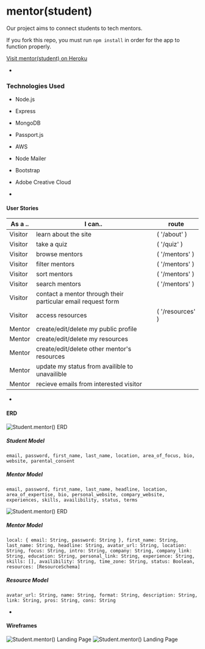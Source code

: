 # mentor(student)

Our project aims to connect  students to tech mentors.

If you fork this repo, you must run `npm install` in order for the app to function properly.

[Visit mentor(student) on Heroku](http://mighty-waters-89234.herokuapp.com/)

-

### Technologies Used

* Node.js

* Express

* MongoDB

* Passport.js

* AWS

* Node Mailer

* Bootstrap

* Adobe Creative Cloud

-

#### User Stories

| As a .. | I can.. | route |
|---------|---------|---------|
| Visitor | learn about the site | ( '/about' ) |
| Visitor | take a quiz | ( '/quiz' ) |
| Visitor | browse mentors | ( '/mentors' ) |
| Visitor | filter mentors | ( '/mentors' ) |
| Visitor | sort mentors | ( '/mentors' ) |
| Visitor | search mentors | ( '/mentors' ) |
| Visitor | contact a mentor through their particular email request form |
| Visitor | access resources | ( '/resources' ) |
| Mentor | create/edit/delete my public profile |
| Mentor | create/edit/delete my resources |
| Mentor | create/edit/delete other mentor's resources |
| Mentor | update my status from availible to unavailible |
| Mentor | recieve emails from interested visitor |
-

#### ERD

![ Student.mentor() ERD ](readme/erd.jpg)

##### Student Model
``` email, password, first_name, last_name, location, area_of_focus, bio, website, parental_consent ```

##### Mentor Model
``` email, password, first_name, last_name, headline, location, area_of_expertise, bio, personal_website, compary_website, experiences, skills, availibility, status, terms ```
 
![ Student.mentor() ERD ](readme/new_erd.jpg)

##### Mentor Model
``` local: { email: String, password: String }, first_name: String, last_name: String, headline: String, avatar_url: String, location: String, focus: String, intro: String, company: String, company_link: String, education: String, personal_link: String, experience: String, skills: [], availibility: String, time_zone: String, status: Boolean, resources: [ResourceSchema] ```

##### Resource Model
``` avatar_url: String, name: String, format: String, description: String, link: String, pros: String, cons: String  ```

-

#### Wireframes

![ Student.mentor() Landing Page ](readme/ux01.png)
![ Student.mentor() Landing Page ](readme/ux02.png)
